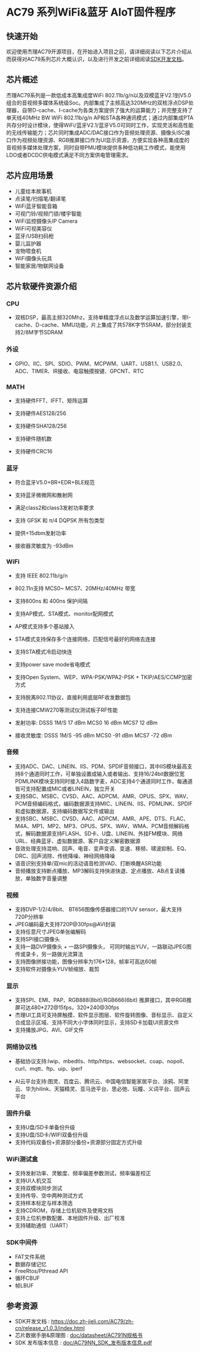 # AC79 系列WiFi&蓝牙 AIoT固件程序



快速开始
------------

欢迎使用杰理AC79开源项目，在开始进入项目之前，请详细阅读以下芯片介绍从而获得对AC79系列芯片大概认识，以及进行开发之前详细阅读[SDK开发文档](https://doc.zh-jieli.com/AC79/zh-cn/release_v1.0.3/index.html)。



芯片概述
------------

杰理AC79系列是一款低成本高集成度WiFi  802.11b/g/n以及双模蓝牙V2.1到V5.0组合的音视频多媒体系统级Soc。内部集成了主频高达320MHz的双核浮点DSP处理器，自带D-cache、I-cache为各类方案提供了强大的运算能力；并完整支持了单天线40MHz BW WiFi 802.11b/g/n  AP和STA各种通讯模式；通过内部集成PTA共存分时设计模块，使得WiFi/蓝牙V2.1/蓝牙V5.0可同时工作，实现灵活和高性能的无线传输能力；芯片同时集成ADC/DAC接口作为音频处理资源、摄像头ISC接口作为视频处理资源、RGB推屏接口作为UI显示资源，方便实现各种高集成度的音视频多媒体处理方案，同时自带PMU模块提供多种低功耗工作模式，能使用LDO或者DCDC供电模式满足不同方案供电管理需求。



芯片应用场景
------------

- 儿童绘本故事机
- 点读笔/扫描笔/翻译笔
- WiFi蓝牙智能音箱
- 可视门铃/视频门锁/楼宇智能
- WiFi监控摄像头IP Camera
- WiFi可视美容仪
- 蓝牙/USB扫码枪
- 婴儿监护器
- 宠物喂食机
- WiFi摄像头玩具
- 智能家居/物联网设备



芯片软硬件资源介绍
------------

### CPU

- 双核DSP，最高主频320Mhz，支持单精度浮点以及数学运算加速引擎，带I-cache、D-cache、MMU功能，片上集成了共578K字节SRAM，部分封装支持2/8M字节SDRAM

  

### 外设

- GPIO、IIC、SPI、SDIO、PWM、MCPWM、UART、USB1.1、USB2.0、ADC、TIMER、IR接收、电容触摸按键、GPCNT、RTC

  

### MATH

- 支持硬件FFT、IFFT、矩阵运算

- 支持硬件AES128/256

- 支持硬件SHA128/256

- 支持硬件随机数

- 支持硬件CRC16

  

### 蓝牙

- 符合蓝牙V5.0+BR+EDR+BLE规范

- 支持蓝牙微微网和散射网

- 满足class2和class3发射功率要求

- 支持 GFSK 和 π/4 DQPSK 所有包类型

- 提供+15dbm发射功率

- 接收器灵敏度为 -93dBm

  

### WiFi

- 支持 IEEE 802.11b/g/n

- 802.11n支持 MCS0~ MCS7、20MHz/40MHz 带宽

- 支持800ns 和 400ns 保护间隔

- 支持AP模式、STA模式、monitor配网模式

- AP模式支持多个基站接入

- STA模式支持保存多个连接网络，匹配信号最好的网络去连接

- 支持STA模式冷启动快连

- 支持power save mode省电模式

- 支持Open System、WEP、WPA-PSK/WPA2-PSK + TKIP/AES/CCMP加密方式

- 支持脱离802.11协议，直接利用底层RF收发数据包

- 支持连接CMW270等测试仪测试板子RF性能

- 发射功率: 
  DSSS 1M/S		17  dBm
  MCS0			     16  dBm
  MCS7			     12	dBm

- 接收灵敏度:
  DSSS 1M/S		-95  dBm
  MCS0			     -91  dBm
  MCS7			     -72  dBm

  

### 音频

- 支持ADC、DAC、LINEIN、IIS、PDM、SPDIF音频接口，其中IIS模块最高支持8个通道同时工作，可单独设置成输入或者输出、支持16/24bit数据位宽
  PDMLINK模块支持同时接入4路数字麦，ADC支持4个通道同时工作，每通道皆可支持配置成MIC或者LINEIN，独立开关
- 支持SBC、MSBC、CVSD、AAC、ADPCM、AMR、OPUS、SPX、WAV、PCM音频编码格式，编码数据源支持MIC、LINEIN、IIS、PDMLINK、SPDIF和虚拟数据源，支持编码数据写文件或输出
- 支持SBC、MSBC、CVSD、AAC、ADPCM、AMR、APE、DTS、FLAC、M4A、MP1、MP2、MP3、OPUS、SPX、WAV、WMA、PCM音频解码格式，解码数据源支持FLASH、SD卡、U盘、LINEIN、外挂FM模块、网络URL、经典蓝牙、虚拟数据源、客户自定义解密数据源
- 音效处理支持混响、回声、电音、变声变调、变速、移频、啸波抑制、EQ、DRC、回声消除、传统降噪、神经网络降噪
- 语音识别支持单/双mic的活动语音检测VAD、打断唤醒ASR功能
- 音频播放支持断点播放、MP3解码支持快进快退、定点播放、AB点复读播放，单独数字音量调整



### 视频

- 支持DVP-1/2/4/8bit、 BT656图像传感器接口的YUV sensor，最大支持720P分辨率
- JPEG编码最大支持720P@30fps@AVI封装
- 支持任意尺寸JPEG单张编解码
- 支持SPI接口摄像头
- 支持一路DVP摄像头 + 一路SPI摄像头， 可同时输出YUV，一路联动JPEG图传或录卡，另一路做光流算法
- 支持图像拼接功能，图像分辨率为176*128，帧率可高达60帧
- 支持软件对摄像头YUV帧缩放、裁剪



### 显示

- 支持SPI、EMI、PAP、RGB888(8bit)/RGB666(6bit) 推屏接口，其中RGB推屏可达480\*272@15fps，320\*240@30fps
- 杰理UI工具可支持屏触摸、软件显示图层、软件旋转图像、音标显示、自定义合成显示区域、支持不同大小字体同时显示，支持SD卡加载UI资源文件
- 支持播放JPG、AVI、GIF文件



###  网络协议栈

- 基础协议支持:lwip、mbedtls、http/https、websocket、coap、nopoll、curl、mqtt、ftp、uip、iperf

- AI云平台支持:图灵、百度云、腾讯云、中国电信智能家居平台、涂鸦、阿里云、华为hilink、天猫精灵、亚马逊平台、思必弛、玩瞳、义词平台、回声云平台

  

### 固件升级

- 支持U盘/SD卡单备份升级
- 支持U盘/SD卡/WIFI双备份升级
- 支持代码双备份+资源部分备份+资源部分固定方式升级



### WiFi测试盒

- 支持发射功率、灵敏度、频率偏差参数测试，频率偏差校正
- 支持UI人机交互
- 支持双模块同步测试
- 支持传导、空中两种测试方式
- 支持样本标定与样本筛选
- 支持CDROM，存储上位机软件及使用文档
- 支持上位机参数配置、本地固件升级、出厂校准
- 支持辅助通信（UART）



### SDK中间件

- FAT文件系统
- 数据存储记忆
- FreeRtos/Pthread API
- 循环CBUF
- 帧LBUF



参考资源
------------

* SDK开发文档 : https://doc.zh-jieli.com/AC79/zh-cn/release_v1.0.3/index.html
* 芯片数据手册&原理图 : [doc/datasheet/AC791N规格书](./doc/datasheet/AC791N规格书)
* SDK 发布版本信息 : [doc/AC79NN_SDK_发布版本信息.pdf](doc/AC79NN_SDK_发布版本信息.pdf)
